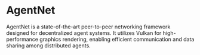 # AgentNet
AgentNet is a state-of-the-art peer-to-peer networking framework designed for decentralized agent systems. It utilizes Vulkan for high-performance graphics rendering, enabling efficient communication and data sharing among distributed agents.
